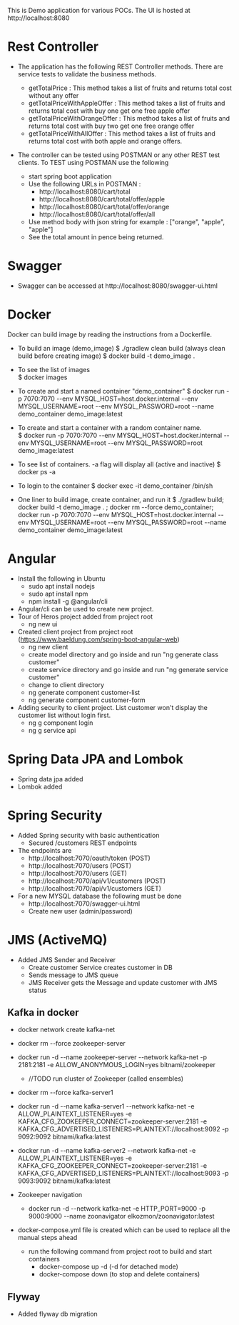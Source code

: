 This is Demo application for various POCs. The UI is hosted at http://localhost:8080

# Rest Controller
- The application has the following REST Controller methods. There are service tests to validate the business methods.
    - getTotalPrice : This method takes a list of fruits and returns total cost without any offer
    - getTotalPriceWithAppleOffer : This method takes a list of fruits and returns total cost with buy one get one free apple offer
    - getTotalPriceWithOrangeOffer : This method takes a list of fruits and returns total cost with buy two get one free orange offer
    - getTotalPriceWithAllOffer : This method takes a list of fruits and returns total cost with both apple and orange offers.

- The controller can be tested using POSTMAN or any other REST test clients. To TEST using POSTMAN use the following
    - start spring boot application
    - Use the following URLs in POSTMAN :
        - http://localhost:8080/cart/total
        - http://localhost:8080/cart/total/offer/apple
        - http://localhost:8080/cart/total/offer/orange
        - http://localhost:8080/cart/total/offer/all
    - Use method body with json string for example : ["orange", "apple", "apple"]
    - See the total amount in pence being returned.
 
# Swagger
- Swagger can be accessed at http://localhost:8080/swagger-ui.html

# Docker
Docker can build image by reading the instructions from a Dockerfile.

- To build an image (demo_image)
    $ ./gradlew clean build  (always clean build before creating image)
    $ docker build -t demo_image . 
    
- To see the list of images    
    $ docker images
    
- To create and start a named container "demo_container" 
    $ docker run -p 7070:7070 --env MYSQL_HOST=host.docker.internal --env MYSQL_USERNAME=root --env MYSQL_PASSWORD=root --name demo_container demo_image:latest 
    
- To create and start a container with a random container name.  
    $ docker run -p 7070:7070 --env MYSQL_HOST=host.docker.internal --env MYSQL_USERNAME=root --env MYSQL_PASSWORD=root demo_image:latest
   
- To see list of containers. -a flag will display all (active and inactive)
    $ docker ps -a
             
- To login to the container
    $ docker exec -it demo_container /bin/sh
    
- One liner to build image, create container, and run it
    $ ./gradlew build; docker build -t demo_image . ; docker rm --force demo_container; docker run -p 7070:7070 --env MYSQL_HOST=host.docker.internal --env MYSQL_USERNAME=root --env MYSQL_PASSWORD=root --name demo_container demo_image:latest 
    
# Angular
- Install the following in Ubuntu
    - sudo apt install nodejs
    - sudo apt install npm
    - npm install -g @angular/cli
- Angular/cli can be used to create new project.
- Tour of Heros project added  from project root
    - ng new ui
- Created client project from project root (https://www.baeldung.com/spring-boot-angular-web)
    - ng new client
    - create model directory and go inside and run "ng generate class customer"
    - create service directory and go inside and run "ng generate service customer"
    - change to client directory
    - ng generate component customer-list
    - ng generate component customer-form
- Adding security to client project. List customer won't display the customer list without login first.   
    - ng g component login
    - ng g service api
    
# Spring Data JPA and Lombok
- Spring data jpa added
- Lombok added

# Spring Security
- Added Spring security with basic authentication
    - Secured /customers REST endpoints  
- The endpoints are
    - http://localhost:7070/oauth/token (POST)
    - http://localhost:7070/users (POST)
    - http://localhost:7070/users (GET)
    - http://localhost:7070/api/v1/customers (POST)
    - http://localhost:7070/api/v1/customers (GET)
- For a new MYSQL database the following must be done
    - http://localhost:7070/swagger-ui.html
    - Create new user (admin/password)
    
# JMS (ActiveMQ)
- Added JMS Sender and Receiver 
    - Create customer Service creates customer in DB 
    - Sends message to JMS queue
    - JMS Receiver gets the Message and update customer with JMS status
     
## Kafka in docker
- docker network create kafka-net
- docker rm --force zookeeper-server
- docker run -d --name zookeeper-server --network kafka-net -p 2181:2181 -e ALLOW_ANONYMOUS_LOGIN=yes bitnami/zookeeper
    - //TODO run cluster of Zookeeper (called ensembles)
- docker rm --force kafka-server1
- docker run -d --name kafka-server1 --network kafka-net -e ALLOW_PLAINTEXT_LISTENER=yes -e KAFKA_CFG_ZOOKEEPER_CONNECT=zookeeper-server:2181 -e KAFKA_CFG_ADVERTISED_LISTENERS=PLAINTEXT://localhost:9092 -p 9092:9092 bitnami/kafka:latest
- docker run -d --name kafka-server2 --network kafka-net -e ALLOW_PLAINTEXT_LISTENER=yes -e KAFKA_CFG_ZOOKEEPER_CONNECT=zookeeper-server:2181 -e KAFKA_CFG_ADVERTISED_LISTENERS=PLAINTEXT://localhost:9093 -p 9093:9092 bitnami/kafka:latest

- Zookeeper navigation
    - docker run -d --network kafka-net -e HTTP_PORT=9000 -p 9000:9000 --name zoonavigator elkozmon/zoonavigator:latest

- docker-compose.yml file is created which can be used to replace all the manual steps ahead
    - run the following command from project root to build and start containers
        - docker-compose up -d (-d for detached mode)
        - docker-compose down  (to stop and delete containers)  
        
## Flyway
- Added flyway db migration
